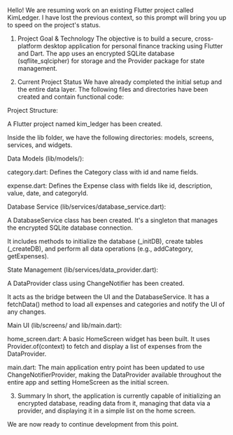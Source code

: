 Hello! We are resuming work on an existing Flutter project called KimLedger. I have lost the previous context, so this prompt will bring you up to speed on the project's status.

1. Project Goal & Technology
The objective is to build a secure, cross-platform desktop application for personal finance tracking using Flutter and Dart. The app uses an encrypted SQLite database (sqflite_sqlcipher) for storage and the Provider package for state management.

2. Current Project Status
We have already completed the initial setup and the entire data layer. The following files and directories have been created and contain functional code:

Project Structure:

A Flutter project named kim_ledger has been created.

Inside the lib folder, we have the following directories: models, screens, services, and widgets.

Data Models (lib/models/):

category.dart: Defines the Category class with id and name fields.

expense.dart: Defines the Expense class with fields like id, description, value, date, and categoryId.

Database Service (lib/services/database_service.dart):

A DatabaseService class has been created. It's a singleton that manages the encrypted SQLite database connection.

It includes methods to initialize the database (_initDB), create tables (_createDB), and perform all data operations (e.g., addCategory, getExpenses).

State Management (lib/services/data_provider.dart):

A DataProvider class using ChangeNotifier has been created.

It acts as the bridge between the UI and the DatabaseService. It has a fetchData() method to load all expenses and categories and notify the UI of any changes.

Main UI (lib/screens/ and lib/main.dart):

home_screen.dart: A basic HomeScreen widget has been built. It uses Provider.of<DataProvider>(context) to fetch and display a list of expenses from the DataProvider.

main.dart: The main application entry point has been updated to use ChangeNotifierProvider, making the DataProvider available throughout the entire app and setting HomeScreen as the initial screen.

3. Summary
In short, the application is currently capable of initializing an encrypted database, reading data from it, managing that data via a provider, and displaying it in a simple list on the home screen.

We are now ready to continue development from this point.